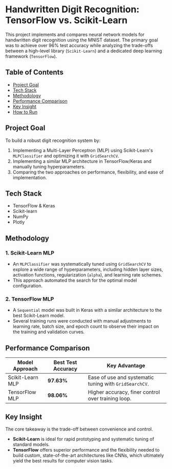 # Handwritten Digit Recognition: TensorFlow vs. Scikit-Learn

This project implements and compares neural network models for handwritten digit recognition using the MNIST dataset. The primary goal was to achieve over 96% test accuracy while analyzing the trade-offs between a high-level library (`Scikit-Learn`) and a dedicated deep learning framework (`TensorFlow`).

<!-- Add a screenshot of your best model's confusion matrix here -->

## Table of Contents
* [Project Goal](#project-goal)
* [Tech Stack](#tech-stack)
* [Methodology](#methodology)
* [Performance Comparison](#performance-comparison)
* [Key Insight](#key-insight)
* [How to Run](#how-to-run)

## Project Goal
To build a robust digit recognition system by:
1.  Implementing a Multi-Layer Perceptron (MLP) using Scikit-Learn's `MLPClassifier` and optimizing it with `GridSearchCV`.
2.  Implementing a similar MLP architecture in TensorFlow/Keras and manually tuning hyperparameters.
3.  Comparing the two approaches on performance, flexibility, and ease of implementation.

## Tech Stack
- TensorFlow & Keras
- Scikit-learn
- NumPy
- Plotly

## Methodology

### 1. Scikit-Learn MLP
- An `MLPClassifier` was systematically tuned using `GridSearchCV` to explore a wide range of hyperparameters, including hidden layer sizes, activation functions, regularization (`alpha`), and learning rate schemes.
- This approach automated the search for the optimal model configuration.

### 2. TensorFlow MLP
- A `Sequential` model was built in Keras with a similar architecture to the best Scikit-Learn model.
- Several training runs were conducted with manual adjustments to learning rate, batch size, and epoch count to observe their impact on the training and validation curves.

## Performance Comparison

| Model Approach          | Best Test Accuracy | Key Advantage                                       |
| ----------------------- | ------------------ | --------------------------------------------------- |
| Scikit-Learn MLP        | **97.63%**         | Ease of use and systematic tuning with `GridSearchCV`. |
| TensorFlow MLP          | **98.06%**         | Higher accuracy, finer control over training loop.   |

## Key Insight
The core takeaway is the trade-off between convenience and control.
- **Scikit-Learn** is ideal for rapid prototyping and systematic tuning of standard models.
- **TensorFlow** offers superior performance and the flexibility needed to build custom, state-of-the-art architectures like CNNs, which ultimately yield the best results for computer vision tasks.
